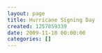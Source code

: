 ```yaml
---
layout: page
title: Hurricane Signing Day
created: 1257859339
date: 2009-11-10 00:00:00
categories: []
---
```


